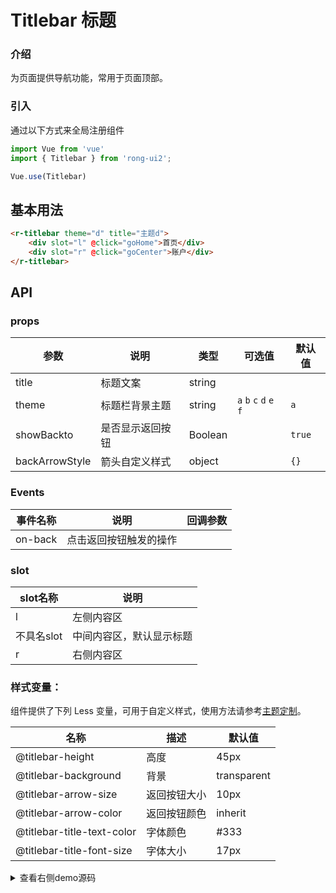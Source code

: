 # Titlebar 标题


<div class="r-doc-card">

### 介绍
为页面提供导航功能，常用于页面顶部。

</div>



<div class="r-doc-card">

### 引入
通过以下方式来全局注册组件
```js
import Vue from 'vue'
import { Titlebar } from 'rong-ui2';

Vue.use(Titlebar)
```
</div>


## 基本用法
<div class="r-doc-card">

```html
<r-titlebar theme="d" title="主题d">
    <div slot="l" @click="goHome">首页</div>
    <div slot="r" @click="goCenter">账户</div>
</r-titlebar>

```
</div>



## API
<div class="r-doc-card">

### props
| 参数      | 说明    | 类型      | 可选值       | 默认值   |
|---------- |-------- |---------- |-------------  |-------- |
| title  | 标题文案   | string   |   | |
| theme  | 标题栏背景主题    | string   | `a` `b` `c` `d` `e` `f` | `a` |
| showBackto  | 是否显示返回按钮    | Boolean   |  |   `true`  |
| backArrowStyle  | 箭头自定义样式    | object   | | `{}` |
</div>



<div class="r-doc-card">

### Events

| 事件名称      | 说明    | 回调参数      |
|---------- |-------- |---------- |
| on-back  | 点击返回按钮触发的操作    |  |
</div>




<div class="r-doc-card">

### slot
| slot名称      | 说明    |
|---------- |-------- |
| l  | 左侧内容区    |
| 不具名slot  | 中间内容区，默认显示标题    |
| r  | 右侧内容区    |
</div>


<div class="r-doc-card">

### 样式变量：
组件提供了下列 Less 变量，可用于自定义样式，使用方法请参考[主题定制](#/theme)。

| 名称 | 描述 | 默认值 |
| ---- | --- | --- |
| @titlebar-height | 高度 | 45px |
| @titlebar-background | 背景 | transparent |
| @titlebar-arrow-size | 返回按钮大小 | 10px |
| @titlebar-arrow-color | 返回按钮颜色 | inherit |
| @titlebar-title-text-color | 字体颜色 | #333 |
| @titlebar-title-font-size | 字体大小 | 17px |


</div>


<details>
  <summary>查看右侧demo源码</summary>
  <div class="r-doc-card">
  {{demo}}
  </div>
</details>
